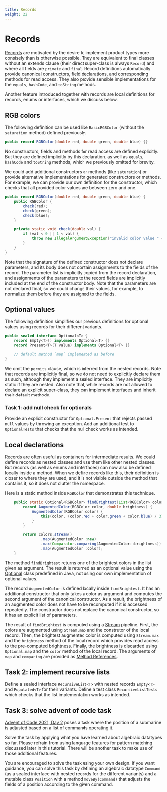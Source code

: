 ```yaml
---
title: Records
weight: 22
---
```


# Records

[Records](https://openjdk.java.net/jeps/395)
are motivated by the desire to implement product types
more consisely than is otherwise possible.
They are equivalent to final classes without an extends clause
(their direct super-class is always `Record`)
and where all fields are `private` and `final`.
Record definitions automatically provide canonical constructors,
field declarations, and corresponding methods for read access.
They also provide sensible implementations
for the `equals`, `hashCode`, and `toString` methods.

Another feature introduced together with records are
local definitions for records, enums or interfaces,
which we discuss below.

## RGB colors

The following definition can be used like `BasicRGBColor` 
(without the `saturation` method)
defined previously.

```java
public record RGBColor(double red, double green, double blue) {}
```

No constructors, fields and methods for read access are defined explicitly.
But they are defined implicitly by this declaration.
as well as `equals`, `hashCode` and `toString` methods,
which we previously omitted for brevity.

We could add additional constructors or methods (like `saturation`)
or provide alternative implementations for generated constructors or methods.
For example, we can provide our own definition for the constructor,
which checks that all provided color values are between zero and one.

```java
public record RGBColor(double red, double green, double blue) {
    public RGBColor {
        check(red);
        check(green);
        check(blue);
    }

    private static void check(double val) {
        if (val < 0 || 1 < val) {
            throw new IllegalArgumentException("invalid color value " + val);
        }
    }
}
```

Note that the signature of the defined constructor does not declare parameters,
and its body does not contain assignments to the fields of the record.
The parameter list is implicitly copied from the record declaration,
and assignments of the parameters to the record fields are implicitly included
at the end of the constructor body.
Note that the parameters are not declared final,
so we could change their values, for example, to normalize them
before they are assigned to the fields.

## Optional values

The following definition simplifies our previous definitions for optional values 
using records for their different variants.

```java
public sealed interface Optional<T> {
    record Empty<T>() implements Optional<T> {}
    record Present<T>(T value) implements Optional<T> {}

    // default method `map` implemented as before
}
```

We omit the `permits` clause, which is inferred from the nested records.
Note that records are implicitly final, 
so we do not need to explicitly declare them as such,
although they implement a sealed interface.
They are implicitly static if they are nested.
Also note that, 
while records are not allowed to declare an explicit super-class,
they can implement interfaces and inherit their default methods.

### Task 1: add null check for optionals

Provide an explicit constructor for `Optional.Present`
that rejects passed `null` values by throwing an exception.
Add an additional test to `OptionalTests`
that checks that the null check works as intended.

## Local declarations

Records are often useful as containers for intermediate results.
We could define records as nested classes and use them like other nested classes.
But records (as well as enums and interfaces) can now also be defined locally
inside a method.
When we define records like this, 
their definition is closer to where they are used,
and it is not visible outside the method that contains it,
so it does not clutter the namespace.

Here is a static method inside `RGBColor` that demonstrates this technique.

```java
    public static Optional<RGBColor> findBrightest(List<RGBColor> colors) {
        record AugmentedColor(RGBColor color, double brightness) {
            AugmentedColor(RGBColor color) {
                this(color, (color.red + color.green + color.blue) / 3);
            }
        }

        return colors.stream()
                .map(AugmentedColor::new)
                .max(Comparator.comparing(AugmentedColor::brightness))
                .map(AugmentedColor::color);
    }
```

The method `findBrightest` returns one of the brightest colors
in the list given as argument.
The result is returned as an optional value
using the
[Optional](https://docs.oracle.com/en/java/javase/17/docs/api/java.base/java/util/Optional.html)
class predefined in Java, 
not using our own implementation of optional values.

The record `AugmentedColor` is defined locally inside `findBrightest`.
It has an additional constructor that only takes a color as argument
and computes the second argument of the canonical constructor.
As a result, 
the brightness of an augmented color does not have to be recomputed
if it is accessed repeatedly.
The constructor does not replace the canonical constructor,
so it has an explicit list of parameters.

The result of `findBrightest` is computed using a
[Stream](https://docs.oracle.com/en/java/javase/17/docs/api/java.base/java/util/stream/Stream.html)
pipeline.
First, the colors are augmented using `Stream.map` 
and the construtor of the local record.
Then, the brightest augmented color is computed using `Stream.max`
and the `brightness` method of the local record
which provides read access to the pre-computed brightness.
Finally, the brightness is discarded using `Optional.map`
and the `color` method of the local record.
The arguments of `map` and `comparing` are provided as
[Method References](https://docs.oracle.com/javase/tutorial/java/javaOO/methodreferences.html).

## Task 2: implement recursive lists

Define a sealed interface `RecursiveList<T>` 
with nested records `Empty<T>` and `Populated<T>` for their variants.
Define a test class `RecursiveListTests`
which checks that the list implementation works as intended.

## Task 3: solve advent of code task

[Advent of Code 2021, Day 2](https://adventofcode.com/2021/day/2)
poses a task where the position of a submarine is adjusted
based on a list of commands operating it.

Solve the task 
by applying what you have learned about algebraic datatypes so far.
Please refrain from using language features for pattern matching
discussed later in this tutorial.
There will be another task to make use of those additional features.

You are encouraged to solve the task using your own design.
If you want guidance,
you can solve this task by defining an algebraic datatype `Command`
(as a sealed interface with nested records for the different variants)
and a mutable class `Position` with a method `moveBy(Command)`
that adjusts the fields of a position according to the given command.

